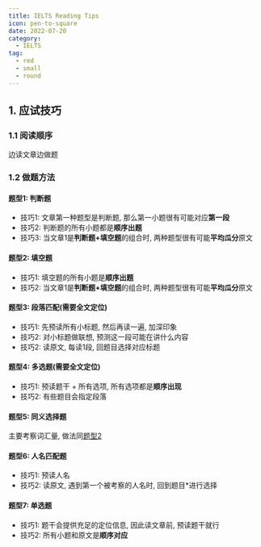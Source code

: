 ```yaml
---
title: IELTS Reading Tips
icon: pen-to-square
date: 2022-07-20
category:
  - IELTS
tag:
  - red
  - small
  - round
---
```


## 1. 应试技巧

### 1.1 阅读顺序

边读文章边做题

### 1.2 做题方法

#### 题型1: 判断题

- 技巧1: 文章第一种题型是判断题, 那么第一小题很有可能对应**第一段**
- 技巧2: 判断题的所有小题都是**顺序出题**
- 技巧3: 当文章1是**判断题+填空题**的组合时, 两种题型很有可能**平均瓜分**原文

#### 题型2: 填空题

- 技巧1: 填空题的所有小题是**顺序出题**
- 技巧2: 当文章1是**判断题+填空题**的组合时, 两种题型很有可能**平均瓜分**原文

#### 题型3: 段落匹配(需要全文定位)

- 技巧1: 先预读所有小标题, 然后再读一遍, 加深印象
- 技巧2: 对小标题做联想, 预测这一段可能在讲什么内容
- 技巧2: 读原文, 每读1段, 回题目选择对应标题

#### 题型4: 多选题(需要全文定位)

- 技巧1: 预读题干 + 所有选项, 所有选项都是**顺序出现**
- 技巧2: 有些题目会指定段落

#### 题型5: 同义选择题

主要考察词汇量, 做法同[题型2](#题型2-填空题)

#### 题型6: 人名匹配题

- 技巧1: 预读人名
- 技巧2: 读原文, 遇到第一个被考察的人名时, 回到题目*进行选择

#### 题型7: 单选题

- 技巧1: 题干会提供充足的定位信息, 因此读文章前, 预读题干就行
- 技巧2: 所有小题和原文是**顺序对应**
